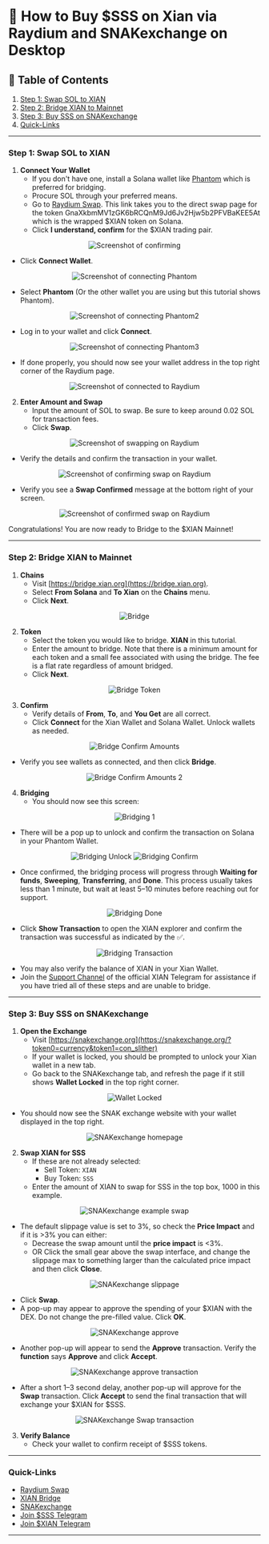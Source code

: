 # 💱 How to Buy $SSS on Xian via Raydium and SNAKexchange on Desktop

<!-- TABLE OF CONTENTS -->
## 📑 Table of Contents
1. [Step 1: Swap SOL to XIAN](#step-1-swap-sol-to-xian)  
2. [Step 2: Bridge XIAN to Mainnet](#step-2-bridge-xian-to-mainnet)  
3. [Step 3: Buy SSS on SNAKexchange](#step-3-buy-sss-on-snakexchange)  
4. [Quick-Links](#quick-links)  

---

### Step 1: Swap SOL to XIAN

1. **Connect Your Wallet**  
   - If you don't have one, install a Solana wallet like [Phantom](https://phantom.app/) which is preferred for bridging.
   - Procure SOL through your preferred means.
   - Go to [Raydium Swap](https://raydium.io/swap/?inputMint=sol&outputMint=GnaXkbmMV1zGK6bRCQnM9Jd6Jv2Hjw5b2PFVBaKEE5At). This link takes you to the direct swap page for the token GnaXkbmMV1zGK6bRCQnM9Jd6Jv2Hjw5b2PFVBaKEE5At which is the wrapped $XIAN token on Solana.
   - Click **I understand, confirm** for the $XIAN trading pair.

<p align="center">
  <img src="pictures/confirm_on_raydium.png" alt="Screenshot of confirming" />
</p>

   - Click **Connect Wallet**.

<p align="center">
  <img src="pictures/connect_to_raydium.png" alt="Screenshot of connecting Phantom" />
</p>

   - Select **Phantom** (Or the other wallet you are using but this tutorial shows Phantom).

<p align="center">
  <img src="pictures/connect_to_raydium_2.png" alt="Screenshot of connecting Phantom2" />
</p>

   - Log in to your wallet and click **Connect**.

<p align="center">
  <img src="pictures/connect_to_raydium_3.png" alt="Screenshot of connecting Phantom3" />
</p>

   - If done properly, you should now see your wallet address in the top right corner of the Raydium page.

<p align="center">
  <img src="pictures/connected_to_raydium.png" alt="Screenshot of connected to Raydium" />
</p>

2. **Enter Amount and Swap**  
   - Input the amount of SOL to swap. Be sure to keep around 0.02 SOL for transaction fees.
   - Click **Swap**.  

<p align="center">
  <img src="pictures/swap_raydium_1.png" alt="Screenshot of swapping on Raydium" />
</p>

   - Verify the details and confirm the transaction in your wallet.

<p align="center">
  <img src="pictures/swap_raydium_2.png" alt="Screenshot of confirming swap on Raydium" />
</p>

   - Verify you see a **Swap Confirmed** message at the bottom right of your screen.

<p align="center">
  <img src="pictures/swap_raydium_3.png" alt="Screenshot of confirmed swap on Raydium" />
</p>

   Congratulations! You are now ready to Bridge to the $XIAN Mainnet!

---

### Step 2: Bridge XIAN to Mainnet

1. **Chains**  
   - Visit [https://bridge.xian.org](https://bridge.xian.org).
   - Select **From Solana** and **To Xian** on the **Chains** menu.
   - Click **Next**.

<p align="center">
  <img src="pictures/bridge_chains.png" alt="Bridge" />
</p>

2. **Token**  
   - Select the token you would like to bridge. **XIAN** in this tutorial.
   - Enter the amount to bridge. Note that there is a minimum amount for each token and a small fee associated with using the bridge. The fee is a flat rate regardless of amount bridged.
   - Click **Next**.

<p align="center">
  <img src="pictures/bridge_token.png" alt="Bridge Token" />
</p>

3. **Confirm**  
   - Verify details of **From**, **To**, and **You Get** are all correct.
   - Click **Connect** for the Xian Wallet and Solana Wallet. Unlock wallets as needed.

<p align="center">
  <img src="pictures/bridge_confirm1.png" alt="Bridge Confirm Amounts" />
</p>

   - Verify you see wallets as connected, and then click **Bridge**.

<p align="center">
  <img src="pictures/bridge_confirm2.png" alt="Bridge Confirm Amounts 2" />
</p>

4. **Bridging**
   - You should now see this screen:

<p align="center">
  <img src="pictures/bridging_1.png" alt="Bridging 1" />
</p>

   - There will be a pop up to unlock and confirm the transaction on Solana in your Phantom Wallet. 

<p align="center">
  <img src="pictures/bridging_unlock.png" alt="Bridging Unlock" />
  <img src="pictures/bridging_confirm.png" alt="Bridging Confirm" />
</p>

   - Once confirmed, the bridging process will progress through **Waiting for funds**, **Sweeping**, **Transferring**, and **Done**. This process usually takes less than 1 minute, but wait at least 5–10 minutes before reaching out for support.

<p align="center">
  <img src="pictures/bridging_complete.png" alt="Bridging Done" />
</p>

   - Click **Show Transaction** to open the XIAN explorer and confirm the transaction was successful as indicated by the ✅.

<p align="center">
  <img src="pictures/bridging_transaction.png" alt="Bridging Transaction" />
</p>

   - You may also verify the balance of XIAN in your Xian Wallet.
   - Join the [Support Channel](https://t.me/xian_network/4611) of the official XIAN Telegram for assistance if you have tried all of these steps and are unable to bridge.

---

### Step 3: Buy SSS on SNAKexchange

1. **Open the Exchange**  
   - Visit [https://snakexchange.org](https://snakexchange.org/?token0=currency&token1=con_slither)
   - If your wallet is locked, you should be prompted to unlock your Xian wallet in a new tab.
   - Go back to the SNAKexchange tab, and refresh the page if it still shows **Wallet Locked** in the top right corner.

<p align="center">
  <img src="pictures/wallet_locked.png" alt="Wallet Locked" />
</p>

   - You should now see the SNAK exchange website with your wallet displayed in the top right.

<p align="center">
  <img src="pictures/swap_screen.png" alt="SNAKexchange homepage" />
</p>

2. **Swap XIAN for SSS**  
   - If these are not already selected:
      - Sell Token: `XIAN`  
      - Buy Token: `SSS`  
   - Enter the amount of XIAN to swap for SSS in the top box, 1000 in this example.

<p align="center">
  <img src="pictures/swap_ex1.png" alt="SNAKexchange example swap" />
</p>

   - The default slippage value is set to 3%, so check the **Price Impact** and if it is >3% you can either:
     - Decrease the swap amount until the **price impact** is <3%.
     - OR Click the small gear above the swap interface, and change the slippage max to something larger than the calculated price impact and then click **Close**.

<p align="center">
  <img src="pictures/slippage.png" alt="SNAKexchange slippage" />
</p>

   - Click **Swap**.
   - A pop-up may appear to approve the spending of your $XIAN with the DEX. Do not change the pre-filled value. Click **OK**.

<p align="center">
  <img src="pictures/approve1.png" alt="SNAKexchange approve" />
</p>

   - Another pop-up will appear to send the **Approve** transaction. Verify the **function** says **Approve** and click **Accept**.

<p align="center">
  <img src="pictures/approve2.png" alt="SNAKexchange approve transaction" />
</p>

   - After a short 1–3 second delay, another pop-up will approve for the **Swap** transaction. Click **Accept** to send the final transaction that will exchange your $XIAN for $SSS.

<p align="center">
  <img src="pictures/final.png" alt="SNAKexchange Swap transaction" />
</p>

3. **Verify Balance**  
   - Check your wallet to confirm receipt of $SSS tokens.

---

### Quick-Links

- [Raydium Swap][raydium]  
- [XIAN Bridge][bridge]  
- [SNAKexchange][snak]  
- [Join $SSS Telegram][tg-sss]  
- [Join $XIAN Telegram][tg-xian]  

---

[raydium]: https://raydium.io/swap/?inputMint=sol&outputMint=GnaXkbmMV1zGK6bRCQnM9Jd6Jv2Hjw5b2PFVBaKEE5At  
[bridge]: https://bridge.xian.org  
[snak]: https://snakexchange.org/?token0=currency&token1=con_slither  
[tg-sss]: https://t.me/slither_on_xian  
[tg-xian]: https://t.me/xian_network  
